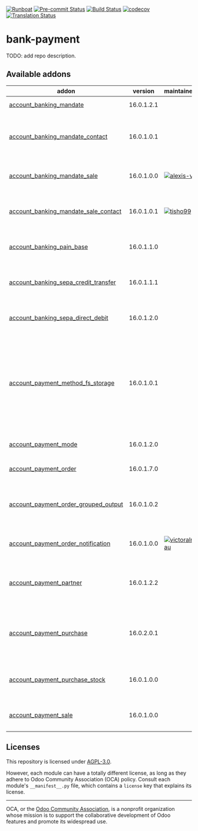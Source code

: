 
[![Runboat](https://img.shields.io/badge/runboat-Try%20me-875A7B.png)](https://runboat.odoo-community.org/builds?repo=OCA/bank-payment&target_branch=16.0)
[![Pre-commit Status](https://github.com/OCA/bank-payment/actions/workflows/pre-commit.yml/badge.svg?branch=16.0)](https://github.com/OCA/bank-payment/actions/workflows/pre-commit.yml?query=branch%3A16.0)
[![Build Status](https://github.com/OCA/bank-payment/actions/workflows/test.yml/badge.svg?branch=16.0)](https://github.com/OCA/bank-payment/actions/workflows/test.yml?query=branch%3A16.0)
[![codecov](https://codecov.io/gh/OCA/bank-payment/branch/16.0/graph/badge.svg)](https://codecov.io/gh/OCA/bank-payment)
[![Translation Status](https://translation.odoo-community.org/widgets/bank-payment-16-0/-/svg-badge.svg)](https://translation.odoo-community.org/engage/bank-payment-16-0/?utm_source=widget)

<!-- /!\ do not modify above this line -->

# bank-payment

TODO: add repo description.

<!-- /!\ do not modify below this line -->

<!-- prettier-ignore-start -->

[//]: # (addons)

Available addons
----------------
addon | version | maintainers | summary
--- | --- | --- | ---
[account_banking_mandate](account_banking_mandate/) | 16.0.1.2.1 |  | Banking mandates
[account_banking_mandate_contact](account_banking_mandate_contact/) | 16.0.1.0.1 |  | Assign specific banking mandates in contact level
[account_banking_mandate_sale](account_banking_mandate_sale/) | 16.0.1.0.0 | [![alexis-via](https://github.com/alexis-via.png?size=30px)](https://github.com/alexis-via) | Adds mandates on sale orders
[account_banking_mandate_sale_contact](account_banking_mandate_sale_contact/) | 16.0.1.0.1 | [![tisho99](https://github.com/tisho99.png?size=30px)](https://github.com/tisho99) | Add a specific contact mandate to sale orders
[account_banking_pain_base](account_banking_pain_base/) | 16.0.1.1.0 |  | Base module for PAIN file generation
[account_banking_sepa_credit_transfer](account_banking_sepa_credit_transfer/) | 16.0.1.1.1 |  | Create SEPA XML files for Credit Transfers
[account_banking_sepa_direct_debit](account_banking_sepa_direct_debit/) | 16.0.1.2.0 |  | Create SEPA files for Direct Debit
[account_payment_method_fs_storage](account_payment_method_fs_storage/) | 16.0.1.0.1 |  | Add the possibility to specify on the payment method, a storage where files generated will be pushed to upon payment
[account_payment_mode](account_payment_mode/) | 16.0.1.2.0 |  | Account Payment Mode
[account_payment_order](account_payment_order/) | 16.0.1.7.0 |  | Account Payment Order
[account_payment_order_grouped_output](account_payment_order_grouped_output/) | 16.0.1.0.2 |  | Account Payment Order - Generate grouped moves
[account_payment_order_notification](account_payment_order_notification/) | 16.0.1.0.0 | [![victoralmau](https://github.com/victoralmau.png?size=30px)](https://github.com/victoralmau) | Account Payment Order Notification
[account_payment_partner](account_payment_partner/) | 16.0.1.2.2 |  | Adds payment mode on partners and invoices
[account_payment_purchase](account_payment_purchase/) | 16.0.2.0.1 |  | Adds Bank Account and Payment Mode on Purchase Orders
[account_payment_purchase_stock](account_payment_purchase_stock/) | 16.0.1.0.0 |  | Integrate Account Payment Purchase with Stock
[account_payment_sale](account_payment_sale/) | 16.0.1.0.0 |  | Adds payment mode on sale orders

[//]: # (end addons)

<!-- prettier-ignore-end -->

## Licenses

This repository is licensed under [AGPL-3.0](LICENSE).

However, each module can have a totally different license, as long as they adhere to Odoo Community Association (OCA)
policy. Consult each module's `__manifest__.py` file, which contains a `license` key
that explains its license.

----
OCA, or the [Odoo Community Association](http://odoo-community.org/), is a nonprofit
organization whose mission is to support the collaborative development of Odoo features
and promote its widespread use.
